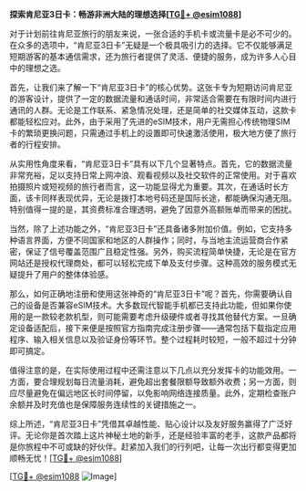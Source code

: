 **探索肯尼亚3日卡：畅游非洲大陆的理想选择[[TG💪+ @esim1088](https://t.me/s/esim1088)]**

对于计划前往肯尼亚旅行的朋友来说，一张合适的手机卡或流量卡是必不可少的。在众多的选项中，“肯尼亚3日卡”无疑是一个极具吸引力的选择。它不仅能够满足短期游客的基本通信需求，还为旅行者提供了灵活、便捷的服务，成为许多人心目中的理想之选。

首先，让我们来了解一下“肯尼亚3日卡”的核心优势。这张卡专为短期访问肯尼亚的游客设计，提供了一定的数据流量和通话时间，非常适合需要在有限时间内进行通讯的人群。无论是工作联系、紧急情况处理，还是简单的社交媒体互动，这款卡都能轻松应对。此外，由于采用了先进的eSIM技术，用户无需担心传统物理SIM卡的繁琐更换问题，只需通过手机上的设置即可快速激活使用，极大地方便了旅行者的行程安排。

从实用性角度来看，“肯尼亚3日卡”具有以下几个显著特点。首先，它的数据流量非常充裕，足以支持日常上网冲浪、观看视频以及社交软件的正常使用。对于喜欢拍摄照片或短视频的旅行者而言，这一功能显得尤为重要。其次，在通话时长方面，该卡同样表现优异，无论是拨打本地号码还是国际长途，都能确保沟通无阻。特别值得一提的是，其资费标准合理透明，避免了因意外高额账单而带来的困扰。

当然，除了上述功能之外，“肯尼亚3日卡”还具备诸多附加价值。例如，它支持多种语言界面，方便不同国家和地区的人群操作；同时，与当地主流运营商合作紧密，保证了信号覆盖范围广且稳定性强。另外，购买流程简单快捷，无论是在官方网站还是授权代理商处，都可以轻松完成下单及支付步骤。这种高效的服务模式无疑提升了用户的整体体验感。

那么，如何正确地注册和使用这张神奇的“肯尼亚3日卡”呢？首先，你需要确认自己的设备是否兼容eSIM技术。大多数现代智能手机都已支持此功能，但如果你使用的是一款较老款机型，则可能需要考虑升级硬件或者寻找其他替代方案。一旦确定设备适配后，接下来便是按照官方指南完成注册步骤——通常包括下载指定应用程序、输入相关信息以及验证身份等环节。整个过程耗时较短，一般不超过十分钟即可搞定。

值得注意的是，在实际使用过程中还需注意以下几点以充分发挥卡的功能效用。一方面，要合理规划每日流量消耗，避免超出套餐限额导致额外收费；另一方面，则应尽量避免在偏远地区长时间停留，以免影响网络连接质量。此外，定期检查账户余额并及时充值也是保障服务连续性的关键措施之一。

综上所述，“肯尼亚3日卡”凭借其卓越性能、贴心设计以及友好服务赢得了广泛好评。无论你是首次踏上这片神秘土地的新手，还是经验丰富的老手，这款产品都将是你旅程中不可或缺的好伙伴。赶紧加入我们的行列吧，让每一次出行都变得更加顺畅无忧！[[TG💪+ @esim1088](https://t.me/s/esim1088)]

[[TG💪+ @esim1088](https://t.me/s/esim1088) ![Image](https://i.postimg.cc/4NQfJmqS/Snipaste-2025-05-13-00-14-12.png)]